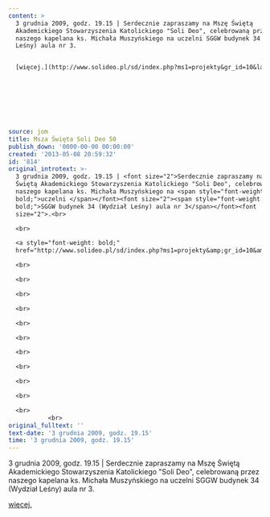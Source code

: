 ```yaml
---
content: >
  3 grudnia 2009, godz. 19.15 | Serdecznie zapraszamy na Mszę Świętą
  Akademickiego Stowarzyszenia Katolickiego "Soli Deo", celebrowaną przez
  naszego kapelana ks. Michała Muszyńskiego na uczelni SGGW budynek 34 (Wydział
  Leśny) aula nr 3.


  [więcej.](http://www.solideo.pl/sd/index.php?ms1=projekty&gr_id=10&lang=pl)







           
source: jom
title: Msza Święta Soli Deo 50
publish_down: '0000-00-00 00:00:00'
created: '2013-05-08 20:59:32'
id: '814'
original_introtext: >-
  3 grudnia 2009, godz. 19.15 | <font size="2">Serdecznie zapraszamy na Mszę
  Świętą Akademickiego Stowarzyszenia Katolickiego "Soli Deo", celebrowaną przez
  naszego kapelana ks. Michała Muszyńskiego na <span style="font-weight:
  bold;">uczelni </span></font><font size="2"><span style="font-weight:
  bold;">SGGW budynek 34 (Wydział Leśny) aula nr 3</span></font><font
  size="2">.<br>

  <br>

  <a style="font-weight: bold;"
  href="http://www.solideo.pl/sd/index.php?ms1=projekty&amp;gr_id=10&amp;lang=pl">więcej.</a></font><br>

  <br>

  <br>

  <br>

  <br>

  <br>

  <br>

  <br>

  <br>

  <br>

  <br>

  <br>
           <br>
original_fulltext: ''
text-date: '3 grudnia 2009, godz. 19.15'
time: '3 grudnia 2009, godz. 19.15'
---
```

3 grudnia 2009, godz. 19.15 | Serdecznie zapraszamy na Mszę Świętą Akademickiego Stowarzyszenia Katolickiego "Soli Deo", celebrowaną przez naszego kapelana ks. Michała Muszyńskiego na uczelni SGGW budynek 34 (Wydział Leśny) aula nr 3.

[więcej.](http://www.solideo.pl/sd/index.php?ms1=projekty&gr_id=10&lang=pl)







         


<!--{{json:{"created_date":"2013-05-08 20:59:32","publish_down":"0000-00-00 00:00:00","id":"814"}}}-->